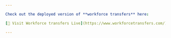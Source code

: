 ```yaml
---

Check out the deployed version of **workforce transfers** here:

[🚗 Visit Workforce transfers Live](https://www.workforcetransfers.com/)

---
```


